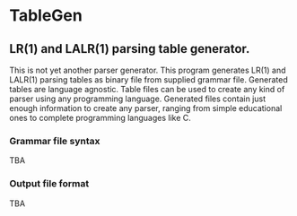 # TableGen
## LR(1) and LALR(1) parsing table generator.

This is not yet another parser generator. This program generates LR(1) and LALR(1) parsing tables as binary file from supplied grammar file. Generated tables are language agnostic. Table files can be used to create any kind of parser using any programming language. Generated files contain just enough information to create any parser, ranging from simple educational ones to complete programming languages like C.

### Grammar file syntax

TBA

### Output file format

TBA
